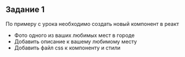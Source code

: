 ## Задание 1 

По примеру с урока необходимо создать новый компонент в реакт
- Фото одного из  ваших  любимых мест в городе
- Добавить описание к вашему любимому месту
- Добавить файл css к компоненту и стили 
 